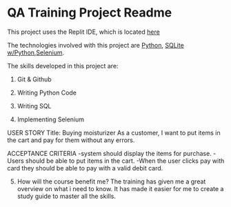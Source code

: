 # QA Training Project Readme
This project uses the Replit IDE, which is located [here](https://replit.com/@ilunganday2002/QA-Training#README.md)

The technologies involved with this project are [Python](https://www.python.org/), [SQLite w/Python](https://www.geeksforgreeks.org/python-sqlite/),[Selenium](https://www.selenium.dev/).

The skills developed in this project are:
1. Git & Github
2. Writing Python Code
3. Writing SQL

4. Implementing Selenium

  USER STORY
  Title: Buying moisturizer
  As a customer,
  I want to put items in the cart and pay for them without any errors. 

  ACCEPTANCE CRITERIA 
  -system should display the items for purchase. 
  -Users should be able to put items in the cart. 
  -When the user clicks pay with card they should be able to pay with a valid debit card.

5. How will the course benefit me?
   The training has given me a great overview on what i need to know.
   It has made it easier for me to create a study guide to master all the skills.
